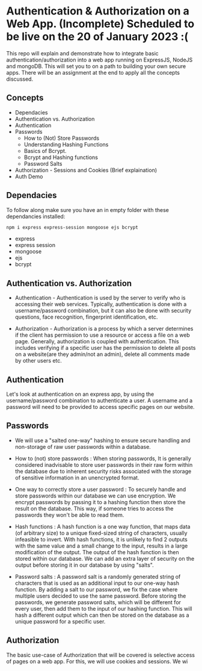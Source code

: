 # Authentication & Authorization on a Web App. (Incomplete) Scheduled to be live on the 20 of January 2023 :(
 This repo will explain and demonstrate how to integrate basic authentication/authorization into a web app running on ExpressJS, NodeJS and mongoDB. This will set you to on a path to building your own secure apps. There will be an assignment at the end to apply all the concepts discussed.

## Concepts
- Dependacies
- Authentication vs. Authorization
- Authentication
- Passwords
  - How to (Not) Store Passwords
  - Understanding Hashing Functions
  - Basics of Bcrypt.
  - Bcrypt and Hashing functions
  - Password Salts
- Authorization
        - Sessions and Cookies (Brief explaination)
- Auth Demo

## Dependacies
To follow along make sure you have an in empty folder with these dependancies installed:
```markdown
npm i express express-session mongoose ejs bcrypt
```
- express
- express session
- mongoose
- ejs
- bcrypt

## Authentication vs. Authorization
- Authentication - Authentication is used by the server to verify who is accessing their web services. Typically, authentication is done with a username/password combination, but it can also be done with security questions, face recognition, fingerprint identification, etc.

- Authorization - Authorization is a process by which a server determines if the client has permission to use a resource or access a file on a web page. Generally, authorization is coupled with authentication. This includes verifying if a specific user has the permission to delete all posts on a website(are they admin/not an admin), delete all comments made by other users etc.

## Authentication
Let's look at authentication on an express app, by using the username/password combination to authenticate a user. A username and a password will need to be provided to access specific pages on our website.
## Passwords
- We will use a "salted one-way" hashing to ensure secure handling and non-storage of raw user passwords within a database.
  
- How to (not) store passwords :
      When storing passwords, It is generally considered inadvisable to store user passwords in their raw form within the database due to inherent security risks associated with the storage of sensitive information in an unencrypted format.
- One way to correctly store a user password :
      To securely handle and store passwords within our database we can use encryption. We encrypt passwords by passing it to a hashing function then store the result on the database. This way, if someone tries to access the passwords they won't be able to read them.
- Hash functions :
A hash function is a one way function, that maps data (of arbitrary size) to a unique fixed-sized string of characters, usually infeasible to invert. With hash functions, it is unlikely to find 2 outputs with the same value and a small change to the input, results in a large modification of the output. The output of the hash function is then stored within our database. We can add an extra layer of security on the output before storing it in our database by using "salts".

- Password salts :
A password salt is a randomly generated string of characters that is used as an additional input to our one-way hash function. By adding a salt to our password, we fix the case where multiple users decided to use the same password. Before storing the passwords, we generate password salts, which will be different for every user, then add them to the input of our hashing function. This will hash a different output which can then be stored on the database as a unique password for a specific user.
## Authorization
The basic use-case of Authorization that will be covered is selective access of pages on a web app. For this, we will use cookies and sessions. We wi


